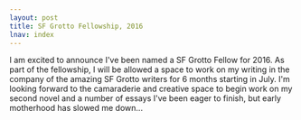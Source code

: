 ```yaml
---
layout: post
title: SF Grotto Fellowship, 2016
lnav: index
---
```


I am excited to announce I've been named a SF Grotto Fellow for 2016. As part of the fellowship, I will be allowed a space to work on my writing in the company of the amazing SF Grotto writers for 6 months starting in July. I'm looking forward to the camaraderie and creative space to begin work on my second novel and a number of essays I've been eager to finish, but early motherhood has slowed me down...

